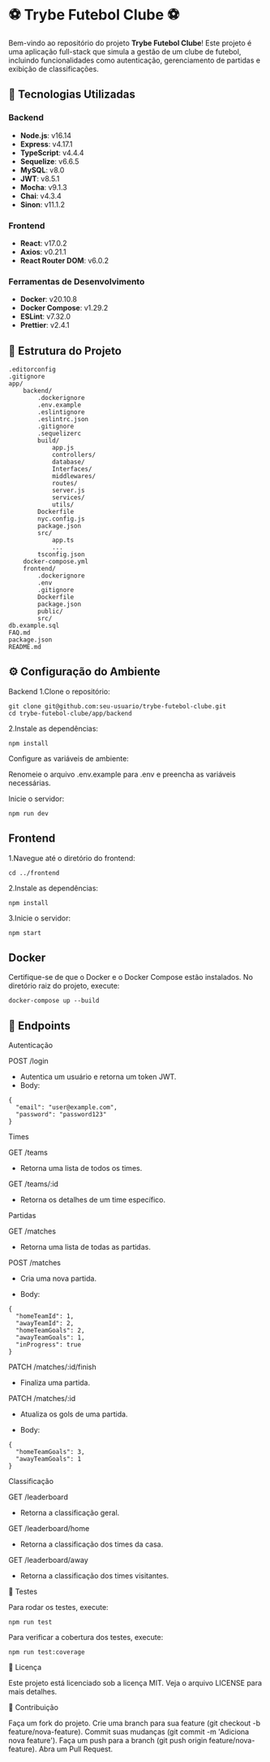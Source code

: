 # :soccer: Trybe Futebol Clube :soccer:

Bem-vindo ao repositório do projeto **Trybe Futebol Clube**! Este projeto é uma aplicação full-stack que simula a gestão de um clube de futebol, incluindo funcionalidades como autenticação, gerenciamento de partidas e exibição de classificações.

## :rocket: Tecnologias Utilizadas

### Backend
- **Node.js**: v16.14
- **Express**: v4.17.1
- **TypeScript**: v4.4.4
- **Sequelize**: v6.6.5
- **MySQL**: v8.0
- **JWT**: v8.5.1
- **Mocha**: v9.1.3
- **Chai**: v4.3.4
- **Sinon**: v11.1.2

### Frontend
- **React**: v17.0.2
- **Axios**: v0.21.1
- **React Router DOM**: v6.0.2

### Ferramentas de Desenvolvimento
- **Docker**: v20.10.8
- **Docker Compose**: v1.29.2
- **ESLint**: v7.32.0
- **Prettier**: v2.4.1

## :file_folder: Estrutura do Projeto

```
.editorconfig
.gitignore
app/
    backend/
        .dockerignore
        .env.example
        .eslintignore
        .eslintrc.json
        .gitignore
        .sequelizerc
        build/
            app.js
            controllers/
            database/
            Interfaces/
            middlewares/
            routes/
            server.js
            services/
            utils/
        Dockerfile
        nyc.config.js
        package.json
        src/
            app.ts
            ...
        tsconfig.json
    docker-compose.yml
    frontend/
        .dockerignore
        .env
        .gitignore
        Dockerfile
        package.json
        public/
        src/
db.example.sql
FAQ.md
package.json
README.md
```


## :gear: Configuração do Ambiente

Backend
1.Clone o repositório:

```
git clone git@github.com:seu-usuario/trybe-futebol-clube.git
cd trybe-futebol-clube/app/backend
```

2.Instale as dependências:

```
npm install
```

Configure as variáveis de ambiente:

Renomeie o arquivo .env.example para .env e preencha as variáveis necessárias.

Inicie o servidor:

```
npm run dev
```

## Frontend
1.Navegue até o diretório do frontend:

```
cd ../frontend
```

2.Instale as dependências:

```
npm install
```

3.Inicie o servidor:

```
npm start
```

## Docker
Certifique-se de que o Docker e o Docker Compose estão instalados.
No diretório raiz do projeto, execute:

```
docker-compose up --build
```

## :link: Endpoints
Autenticação

POST /login

* Autentica um usuário e retorna um token JWT.
* Body:

```
{
  "email": "user@example.com",
  "password": "password123"
}
```
Times

GET /teams
* Retorna uma lista de todos os times.

GET /teams/:id

* Retorna os detalhes de um time específico.

Partidas

GET /matches

* Retorna uma lista de todas as partidas.

POST /matches

* Cria uma nova partida.

* Body:

```
{
  "homeTeamId": 1,
  "awayTeamId": 2,
  "homeTeamGoals": 2,
  "awayTeamGoals": 1,
  "inProgress": true
}
```

PATCH /matches/:id/finish

* Finaliza uma partida.

PATCH /matches/:id

* Atualiza os gols de uma partida.

* Body:

```
{
  "homeTeamGoals": 3,
  "awayTeamGoals": 1
}
```

Classificação

GET /leaderboard

* Retorna a classificação geral.

GET /leaderboard/home

* Retorna a classificação dos times da casa.

GET /leaderboard/away

* Retorna a classificação dos times visitantes.

:test_tube: Testes

Para rodar os testes, execute:
```
npm run test
```

Para verificar a cobertura dos testes, execute:
```
npm run test:coverage
```

:memo: Licença

Este projeto está licenciado sob a licença MIT. Veja o arquivo LICENSE para mais detalhes.

:handshake: Contribuição

Faça um fork do projeto.
Crie uma branch para sua feature (git checkout -b feature/nova-feature).
Commit suas mudanças (git commit -m 'Adiciona nova feature').
Faça um push para a branch (git push origin feature/nova-feature).
Abra um Pull Request.